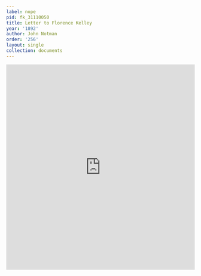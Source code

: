 ```yaml
---
label: nope
pid: fk_31110050
title: Letter to Florence Kelley
year: '1892'
author: John Notman
order: '256'
layout: single
collection: documents
---
```

<iframe src="https://northwestern.app.box.com/embed/s/xgh4996d9osejsopi0im60e0rfnmmhpm?sortColumn=date&view=list" width="100%" height="550" frameborder="0" allowfullscreen webkitallowfullscreen msallowfullscreen></iframe>
